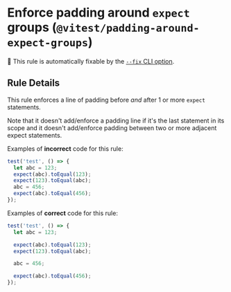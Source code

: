 # Enforce padding around `expect` groups (`@vitest/padding-around-expect-groups`)

🔧 This rule is automatically fixable by the [`--fix` CLI option](https://eslint.org/docs/latest/user-guide/command-line-interface#--fix).

<!-- end auto-generated rule header -->

## Rule Details

This rule enforces a line of padding before _and_ after 1 or more `expect`
statements.

Note that it doesn't add/enforce a padding line if it's the last statement in
its scope and it doesn't add/enforce padding between two or more adjacent expect statements.

Examples of **incorrect** code for this rule:

```js
test('test', () => {
  let abc = 123;
  expect(abc).toEqual(123);
  expect(123).toEqual(abc);
  abc = 456;
  expect(abc).toEqual(456);
});
```

Examples of **correct** code for this rule:

```js
test('test', () => {
  let abc = 123;

  expect(abc).toEqual(123);
  expect(123).toEqual(abc);

  abc = 456;

  expect(abc).toEqual(456);
});
```
